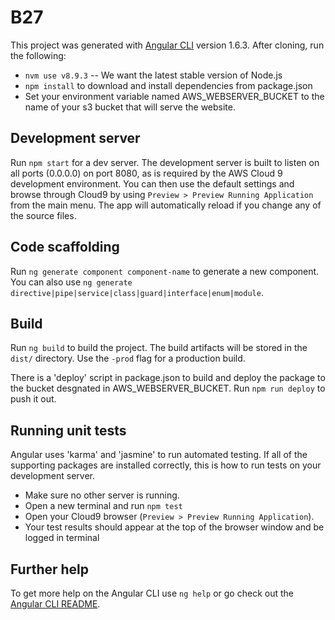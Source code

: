 # B27

This project was generated with [Angular CLI](https://github.com/angular/angular-cli) version 1.6.3.  After cloning, run the following:
- `nvm use v8.9.3` -- We want the latest stable version of Node.js
- `npm install` to download and install dependencies from package.json
- Set your environment variable named AWS_WEBSERVER_BUCKET to the name of your s3 bucket that will serve the website.

## Development server

Run `npm start` for a dev server. The development server is built to listen on all ports (0.0.0.0) on port 8080, as is required by the AWS Cloud 9 development environment. You can then use the default settings and browse through Cloud9 by using `Preview > Preview Running Application` from the main menu. The app will automatically reload if you change any of the source files.

## Code scaffolding

Run `ng generate component component-name` to generate a new component. You can also use `ng generate directive|pipe|service|class|guard|interface|enum|module`.

## Build

Run `ng build` to build the project. The build artifacts will be stored in the `dist/` directory. Use the `-prod` flag for a production build.

There is a 'deploy' script in package.json to build and deploy the package to the bucket desgnated in AWS_WEBSERVER_BUCKET.  Run `npm run deploy` to push it out.

## Running unit tests

Angular uses 'karma' and 'jasmine' to run automated testing.  If all of the supporting packages are installed correctly, this is how to run tests on your development server.
- Make sure no other server is running.
- Open a new terminal and run `npm test`
- Open your Cloud9 browser (`Preview > Preview Running Application`).
- Your test results should appear at the top of the browser window and be logged in terminal

## Further help

To get more help on the Angular CLI use `ng help` or go check out the [Angular CLI README](https://github.com/angular/angular-cli/blob/master/README.md).
